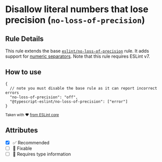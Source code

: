 # Disallow literal numbers that lose precision (`no-loss-of-precision`)

## Rule Details

This rule extends the base [`eslint/no-loss-of-precision`](https://eslint.org/docs/rules/no-loss-of-precision) rule.
It adds support for [numeric separators](https://github.com/tc39/proposal-numeric-separator).
Note that this rule requires ESLint v7.

## How to use

```jsonc
{
  // note you must disable the base rule as it can report incorrect errors
  "no-loss-of-precision": "off",
  "@typescript-eslint/no-loss-of-precision": ["error"]
}
```

<sup>Taken with ❤️ [from ESLint core](https://github.com/eslint/eslint/blob/master/docs/rules/no-loss-of-precision.md)</sup>

## Attributes

- [x] ✅ Recommended
- [ ] 🔧 Fixable
- [ ] 💭 Requires type information
